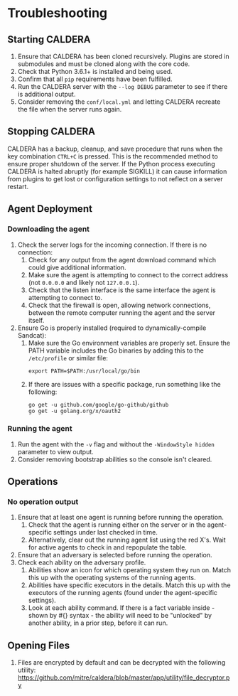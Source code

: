 # Troubleshooting

## Starting CALDERA

1. Ensure that CALDERA has been cloned recursively. Plugins are stored in submodules and must be cloned along with the core code.
1. Check that Python 3.6.1+ is installed and being used. 
1. Confirm that all `pip` requirements have been fulfilled.
1. Run the CALDERA server with the `--log DEBUG` parameter to see if there is additional output.
1. Consider removing the `conf/local.yml` and letting CALDERA recreate the file when the server runs again.

## Stopping CALDERA

CALDERA has a backup, cleanup, and save procedure that runs when the key combination `CTRL+C` is pressed. This is the recommended method to ensure proper shutdown of the server. If the Python process executing CALDERA is halted abruptly (for example SIGKILL) it can cause information from plugins to get lost or configuration settings to not reflect on a server restart. 

## Agent Deployment

### Downloading the agent

1. Check the server logs for the incoming connection. If there is no connection:
   1. Check for any output from the agent download command which could give additional information.
   1. Make sure the agent is attempting to connect to the correct address (not `0.0.0.0` and likely not `127.0.0.1`).
   1. Check that the listen interface is the same interface the agent is attempting to connect to.
   1. Check that the firewall is open, allowing network connections, between the remote computer running the agent and the server itself.
1. Ensure Go is properly installed (required to dynamically-compile Sandcat):
   1. Make sure the Go environment variables are properly set. Ensure the PATH variable includes the Go binaries by adding this to the `/etc/profile` or similar file: 
      ```
      export PATH=$PATH:/usr/local/go/bin
      ```
   2. If there are issues with a specific package, run something like the following:
      ```
      go get -u github.com/google/go-github/github
      go get -u golang.org/x/oauth2
      ```

### Running the agent

1. Run the agent with the `-v` flag and without the `-WindowStyle hidden` parameter to view output.
1. Consider removing bootstrap abilities so the console isn't cleared.

## Operations

### No operation output

1. Ensure that at least one agent is running before running the operation.
   1. Check that the agent is running either on the server or in the agent-specific settings under last checked in time.
   1. Alternatively, clear out the running agent list using the red X's. Wait for active agents to check in and repopulate the table.
1. Ensure that an adversary is selected before running the operation.
1. Check each ability on the adversary profile.
   1. Abilities show an icon for which operating system they run on. Match this up with the operating systems of the running agents.
   1. Abilities have specific executors in the details. Match this up with the executors of the running agents (found under the agent-specific settings).
   1. Look at each ability command. If there is a fact variable inside - shown by #{} syntax - the ability will need to be "unlocked" by another ability, in a prior step, before it can run. 

## Opening Files

1. Files are encrypted by default and can be decrypted with the following utility: <https://github.com/mitre/caldera/blob/master/app/utility/file_decryptor.py> 
